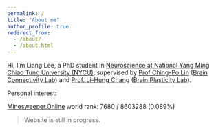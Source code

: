 ```yaml
---
permalink: /
title: "About me"
author_profile: true
redirect_from: 
  - /about/
  - /about.html
---
```


Hi, I’m Liang Lee, a PhD student in [Neuroscience at National Yang Ming Chiao Tung University (NYCU)](https://ins.nycu.edu.tw/index.php/en/institute-of-neuroscience-nycu/), supervised by [Prof Ching-Po Lin](https://ins.nycu.edu.tw/index.php/en/institute-of-neuroscience-nycu/faculty/chingpo-lin/) ([Brain Connectivity Lab](https://bclab.lab.nycu.edu.tw/index_en.html)) and [Prof. Li-Hung Chang](https://ins.nycu.edu.tw/index.php/en/institute-of-neuroscience-nycu/faculty/lihung-chang/#experience) ([Brain Plasticity Lab](https://plasticitylab.weebly.com/)).

Personal interest:

[Minesweeper.Online](https://minesweeper.online/player/15372903) world rank: 7680 / 8603288 (0.089%)

> Website is still in progress.